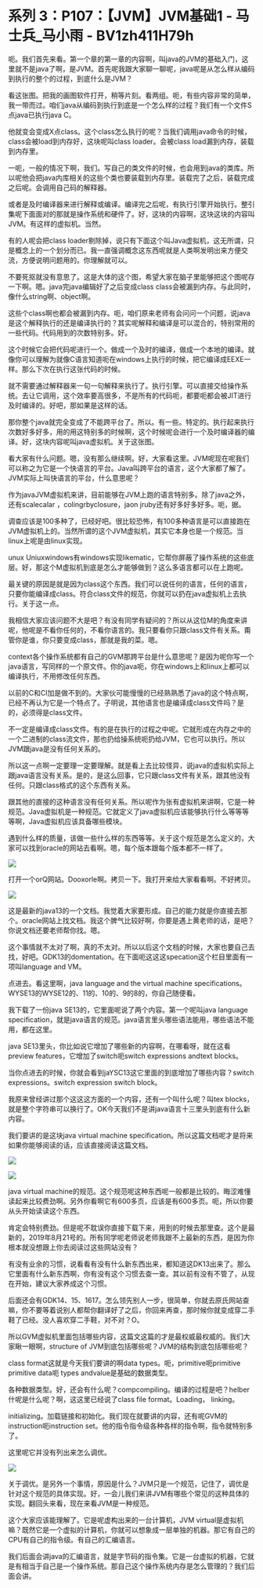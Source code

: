 # 系列 3：P107：【JVM】JVM基础1 - 马士兵_马小雨 - BV1zh411H79h

呃。我们首先来看。第一个章的第一章的内容啊，叫java的JVM的基础入门，这里就不是java了啊，是JVM。首先呢我跟大家聊一聊呢，java呢是从怎么样从编码到执行的整个的过程，到底什么是JVM？

看这张图。把我的画图软件打开，稍等片刻。看两组。呃，有些内容非常的简单，我一带而过。咱们java从编码到执行到底是一个怎么样的过程？我们有一个文件S点java已执行java C。

他就变会变成X点class。这个class怎么执行的呢？当我们调用java命令的时候，class会被load到内存好，这块呢叫class loader。会被class load漏到内存，装载到内存里。

一呃，一般的情况下啊，我们。写自己的类文件的时候，也会用到java的类库。所以呢他会把java内库相关的这些个类也要装载到内存里。装载完了之后，装载完成之后呢。会调用自己码的解释器。

或者是及时编译器来进行解释或编译。编译完之后呢，有执行引擎开始执行。整引集呢下面面对的那就是操作系统和硬件了。好，这块的内容啊，这块这块的内容叫JVM。有这样的虚拟机。当然。

有的人呢会把class loader剔除掉，说只有下面这个叫Java虚拟机，这无所谓，只是概念上的一个划分而已。我一直强调概念这东西呢就是人类啊发明出来方便交流，方便说明问题用的。你理解就可以。

不要死抠就没有意思了。这是大体的这个图，希望大家在脑子里能够把这个图呢存一下啊。嗯。java完java编辑好了之后变成class class会被漏到内存。与此同时，像什么string啊、object啊。

这些个class啊也都会被漏到内存。呃，咱们原来老师有会问问一个问题，说java是这个解释执行的还是编译执行的？其实呢解释和编译是可以混合的，特别常用的一些代码。代码用到的次数特别多。好。

这个时候它会把代码呢进行一个。做成一个及时的编译，做成一个本地的编译。就像你可以理解为就像C语言知道呃在windows上执行的时候，把它编译成EEXE一样。那么下次在执行这张代码的时候。

就不需要通过解释器来一句一句解释来执行了。执行引擎。可以直接交给操作系统。去让它调用，这个效率要高很多，不是所有的代码呃，都要呃都会被JIT进行及时编译的。好吧，那如果是这样的话。

那你整个java就完全变成了不能跨平台了。所以。有一些。特定的。执行起来执行次数好多好多，用的用这特别多的时候啊，这个时候呢会进行一个及时编译器的编译。好，这块内容呢叫java虚拟机。关于这张图。

看大家有什么问题。嗯，没有那么继续啊。好，大家看这里。JVM呢现在呢我们可以称之为它是一个快语言的平台。Java叫跨平台的语言，这个大家都了解了。JVM实际上叫快语言的平台，什么意思呢？

作为javaJVM虚拟机来讲，目前能够在JVM上跑的语言特别多。除了java之外，还有scalecalar ，colingrbyclosure，jaon jruby还有好多好多好多。呃，据。

调查应该是100多种了，已经好吧。很比较恐怖，有100多种语言是可以直接跑在JVM虚拟机上的。当然所谓的这个JVM虚拟机，其实它本身也是一个规范。当linux上呢是由linux实现。

unux Uniuxwindows有windows实现likematic，它帮你屏蔽了操作系统的这些底层。好，那这个M虚拟机到底是怎么才能够做到？这么多语言都可以在上跑呢。

最关键的原因是就是因为class这个东西。我们可以说任何的语言，任何的语言，只要你能编译成class。符合class文件的规范，你就可以扔在java虚拟机上去执行。关于这一点。

我相信大家应该问题不大是吧？有没有同学有疑问的？所以从这位M的角度来讲呢，他呢是不看你任何的，不看你语言的。我只要看你只跟class文件有关系。甭管你是谁，你只要变成class，那就是我的菜。嗯。

context各个操作系统都有自己的GVM那跨平台是什么意思呢？是因为呢你写一个java语言，写同样的一个原文件。你的java呃，你在windows上和linux上都可以编译执行，不用修改任何东西。

以前的C和CI加是做不到的。大家伙可能慢慢的已经熟熟悉了java的这个特点啊，已经不再认为它是一个特点了。子明说，其他语言也是编译成class文件吗？是的，必须得是class文件。

不一定是编译成class文件。有的是在执行的过程之中呢。它就形成在内存之中的一个二进制的class流文件，那也扔给操系统呃扔给JVM，它也可以执行。所以JVM跟java是没有任何关系的。

所以这一点啊一定要理一定要理解。就是看上去比较怪异，说java的虚拟机实际上跟java语言没有关系。是的，是这么回事，它只跟class文件有关系，跟其他没有任何。只跟class格式的这个东西有关系。

跟其他的直接的这种语言没有任何关系。所以呢作为张有虚拟机来讲啊，它是一种规范。Java虚拟机是一种规范。它就定义了java虚拟机应该能够执行什么等等等等啊，Java虚拟机应该具备哪些模块。

遇到什么样的质量，该做一些什么样的东西等等。关于这个规范是怎么定义的，大家可以找到oracle的网站去看啊。嗯，每个版本跟每个版本都不一样了。



![](img/537ebe7a98ba32024519652541cc4e32_1.png)

打开一个orQ网站。Dooxorle啊。拷贝一下。我打开来给大家看看啊。不好拷贝。

![](img/537ebe7a98ba32024519652541cc4e32_3.png)

这是最新的java13的一个文档。我觉着大家要形成。自己的能力就是你直接去那个。oracle网站上找文档。我这个脾气比较好啊，你要是遇上黄老师的话，是吧？你说文档还要老师帮你找。嗯。

这个事情就不太对了啊，真的不太对。所以以后这个文档的时候，大家也要自己去找，好吧。GDK13的domentation。在下面呃这这这specation这个栏目里面有一项叫language and VM。

点进去。看这里啊，java language and the virtual machine specifications。WYSE13的WYSE12的、11的、10的、9的8的，你自己随便看。

我下载了一份java SE13的，它里面呢说了两个内容。第一个呢叫java language specification，就是java语言的规范。java语言里头哪些语法能用，哪些语法不能用，都在这里。

java SE13里头，你比如说它增加了哪些新的内容啊，在哪看呀，就在这看preview features，它增加了switch呃switch expressions andtext blocks。

当你点进去的时候，你就会看到jaYSC13这它里面的到底增加了哪些内容？switch expressions。switch expression switch block。

我原来曾经讲过那个这这这方面的一个内容，还有一个叫什么呢？叫tex blocks，就是整个字符串可以换行了。OK今天我们不是讲java语言十三里头到底有什么新内容。

我们要讲的是这块java virtual machine specification。所以这篇文档呢才是将来如果你能够阅读的话，应该直接阅读这篇文档。



![](img/537ebe7a98ba32024519652541cc4e32_5.png)

![](img/537ebe7a98ba32024519652541cc4e32_6.png)

java virtual machine的规范。这个规范呢这种东西呢一般都是比较的。晦涩难懂读起来比较费劲啊。另外你看啊它有600多页，应该是有600多页。呃，所以你要从头开始读读这个东西。

肯定会特别费劲。但是呢不耽误你直接下载下来，用到的时候去那里查。这个是最新的，2019年8月21号的。所有同学呢老师说老师我跟不上最新的东西，是因为你根本就没想跟上你去阅读过这些网站没有？

有没有业余的习惯，说看看有没有什么新东西出来，都知道这DK13出来了。那么它里面有什么新东西啊，你有没有这个习惯去查一查。其以前有没有不管了，从现在开始，建议大家养成这个习惯。

后面还会有GDK14、15、1617。怎么领先别人一步，很简单，你就去原氏网站查嘛，你不要等着说别人都帮你翻译好了之后，你回来再查，那时候你就变成穿二手鞋了已经。没人喜欢穿二手鞋，对不对？O。

所以GVM虚拟机里面包括哪些内容，这篇文这篇的才是最权威最权威的。我们大家瞅一眼啊，structure of JVM到底包括哪些呢？JVM的结构到底包括哪些呢？

class format这就是今天我们要讲的啊data types。呃，primitive呃primitive primitive data呃 types andvalue是基础的数据类型。

各种数据类型。好，还会有什么呢？compcompiling。编译的过程是吧？helber什呢是什么呢？啊，这这里已经说了class file format。Loading， linking。

 initializing。加载链接和初始化。我们现在就要讲的内容，还有呢GVM的instruction呃instruction set。他的指令指令级各种各样的指令啊，指令就特别多了。

这里呢它并没有列出来怎么调优。

![](img/537ebe7a98ba32024519652541cc4e32_8.png)

关于调优。是另外一个事情，原因是什么？JVM只是一个规范，记住了，调优是针对这个规范的具体实现。好，一会儿我们来讲JVM有哪些个常见的这种具体的实现。翻回头来看，现在来看JVM是一种规范。

这个大家应该能理解了。它是呢虚构出来的一台计算机，JVM virtual是虚拟机嘛？既然它是一个虚拟的计算机，你就可以想象成一层单独的机器。那它有自己的CPU有自己的指令级。有自己的汇编语言。

我们后面会讲java的汇编语言，就是字节码的指令集。它是一台虚拟的机器，它就是有相当于自己是一个操作系统。那自己这个操作系统内存是怎么管理的？我们后面会讲。

